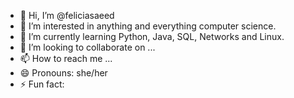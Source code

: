 - 👋 Hi, I’m @feliciasaeed
- 👀 I’m interested in anything and everything computer science.
- 🌱 I’m currently learning Python, Java, SQL, Networks and Linux.
- 💞️ I’m looking to collaborate on ...
- 📫 How to reach me ...
- 😄 Pronouns: she/her
- ⚡ Fun fact: 

<!---
feliciasaeed/feliciasaeed is a ✨ special ✨ repository because its `README.md` (this file) appears on your GitHub profile.
You can click the Preview link to take a look at your changes.
--->
